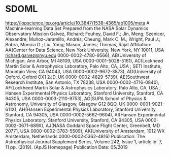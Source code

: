# SDOML
https://iopscience.iop.org/article/10.3847/1538-4365/ab1005/meta
A Machine-learning Data Set Prepared from the NASA Solar Dynamics Observatory Mission
Galvez, Richard; Fouhey, David F.; Jin, Meng; Szenicer, Alexandre; Muñoz-Jaramillo, Andrés; Cheung, Mark C. M.; Wright, Paul J.; Bobra, Monica G.; Liu, Yang; Mason, James; Thomas, Rajat
Affiliation:	AA(Center for Data Science, New York University, New York, NY 10011, USA richard.galvez@nyu.edu 0000-0002-4780-9566), AB(University of Michigan, Ann Arbor, MI 48109, USA 0000-0001-5028-5161), AC(Lockheed Martin Solar & Astrophysics Laboratory, Palo Alto, CA, USA ; SETI Institute, Mountain View, CA 94043, USA 0000-0002-9672-3873), AD(University of Oxford, Oxford OX1 2JD, UK 0000-0002-4829-5739), AE(Southwest Research Institute, San Antonio, TX 78238, USA 0000-0002-4716-0840), AF(Lockheed Martin Solar & Astrophysics Laboratory, Palo Alto, CA, USA ; Hansen Experimental Physics Laboratory, Stanford University, Stanford, CA 94305, USA 0000-0003-2110-9753), AG(SUPA School of Physics & Astronomy, University of Glasgow, Glasgow G12 8QQ, UK 0000-0001-9021-611X), AH(Hansen Experimental Physics Laboratory, Stanford University, Stanford, CA 94305, USA 0000-0002-5662-9604), AI(Hansen Experimental Physics Laboratory, Stanford University, Stanford, CA 94305, USA 0000-0002-0671-689X), AJ(NASA Goddard Space Flight Center, Greenbelt, MD 20771, USA 0000-0002-3783-5509), AK(University of Amsterdam, 1012 WX Amsterdam, Netherlands 0000-0002-5362-4816)
Publication: The Astrophysical Journal Supplement Series, Volume 242, Issue 1, article id. 7, 11 pp. (2019). (ApJS Homepage)
Publication Date:	05/2019
